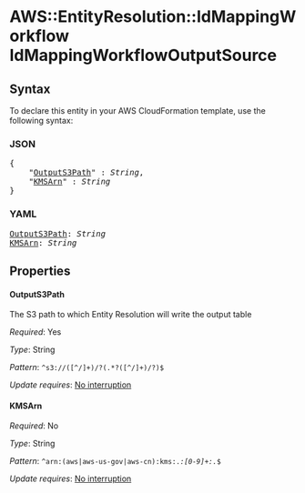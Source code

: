 # AWS::EntityResolution::IdMappingWorkflow IdMappingWorkflowOutputSource

## Syntax

To declare this entity in your AWS CloudFormation template, use the following syntax:

### JSON

<pre>
{
    "<a href="#outputs3path" title="OutputS3Path">OutputS3Path</a>" : <i>String</i>,
    "<a href="#kmsarn" title="KMSArn">KMSArn</a>" : <i>String</i>
}
</pre>

### YAML

<pre>
<a href="#outputs3path" title="OutputS3Path">OutputS3Path</a>: <i>String</i>
<a href="#kmsarn" title="KMSArn">KMSArn</a>: <i>String</i>
</pre>

## Properties

#### OutputS3Path

The S3 path to which Entity Resolution will write the output table

_Required_: Yes

_Type_: String

_Pattern_: <code>^s3://([^/]+)/?(.*?([^/]+)/?)$</code>

_Update requires_: [No interruption](https://docs.aws.amazon.com/AWSCloudFormation/latest/UserGuide/using-cfn-updating-stacks-update-behaviors.html#update-no-interrupt)

#### KMSArn

_Required_: No

_Type_: String

_Pattern_: <code>^arn:(aws|aws-us-gov|aws-cn):kms:.*:[0-9]+:.*$</code>

_Update requires_: [No interruption](https://docs.aws.amazon.com/AWSCloudFormation/latest/UserGuide/using-cfn-updating-stacks-update-behaviors.html#update-no-interrupt)
